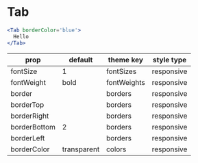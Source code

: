 # Tab

```.jsx
<Tab borderColor='blue'>
  Hello
</Tab>
```

prop | default | theme key | style type
---|---|---|---
fontSize | 1 | fontSizes | responsive
fontWeight | bold | fontWeights | responsive
border |  | borders | responsive
borderTop |  | borders | responsive
borderRight |  | borders | responsive
borderBottom | 2 | borders | responsive
borderLeft |  | borders | responsive
borderColor | transparent | colors | responsive